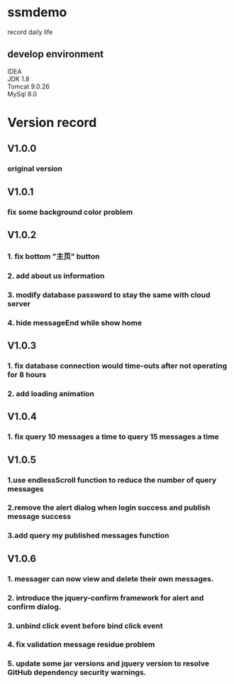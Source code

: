 # ssmdemo
record daily life

## develop environment
IDEA<br/>
JDK 1.8<br/>
Tomcat 9.0.26<br/>
MySql 8.0<br/>

# Version record
## V1.0.0

### original version

## V1.0.1
### fix some background color problem

## V1.0.2

### 1. fix bottom "主页" button
### 2. add about us information
### 3. modify database password to stay the same with cloud server
### 4. hide messageEnd while show home

## V1.0.3

### 1. fix database connection would time-outs after not operating for 8 hours
### 2. add loading animation

## V1.0.4

### 1. fix query 10 messages a time to query 15 messages a time

## V1.0.5

### 1.use endlessScroll function to reduce the number of query messages
### 2.remove the alert dialog when login success and publish message success
### 3.add query my published messages function

## V1.0.6

### 1. messager can now view and delete their own messages.
### 2. introduce the jquery-confirm framework for alert and confirm dialog.
### 3. unbind click event before bind click event
### 4. fix validation message residue problem
### 5. update some jar versions and jquery version to resolve GitHub dependency security warnings.
